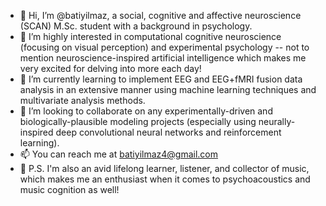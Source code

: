 - 👋 Hi, I’m @batiyilmaz, a social, cognitive and affective neuroscience (SCAN) M.Sc. student with a background in psychology.
- 🧠 I’m highly interested in computational cognitive neuroscience (focusing on visual perception) and experimental psychology -- not to mention neuroscience-inspired artificial intelligence which makes me very excited for delving into more each day!
- 🌱 I’m currently learning to implement EEG and EEG+fMRI fusion data analysis in an extensive manner using machine learning techniques and multivariate analysis methods.
- 🤝 I’m looking to collaborate on any experimentally-driven and biologically-plausible modeling projects (especially using neurally-inspired deep convolutional neural networks and reinforcement learning).
- 📫 You can reach me at batiyilmaz4@gmail.com
- 🎵 P.S. I'm also an avid lifelong learner, listener, and collector of music, which makes me an enthusiast when it comes to psychoacoustics and music cognition as well!


<!---
batiyilmaz/batiyilmaz is a ✨ special ✨ repository because its `README.md` (this file) appears on your GitHub profile.
You can click the Preview link to take a look at your changes.
--->
